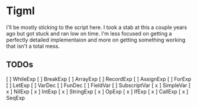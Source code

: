 # Tigml

I'll be mostly sticking to the script here. I took a stab at this a 
couple years ago but got stuck and ran low on time. I'm less focused
on getting a perfectly detailed implementaion and more on getting
something working that isn't a total mess.


## TODOs
[ ] WhileExp
[ ] BreakExp
[ ] ArrayExp
[ ] RecordExp
[ ] AssignExp
[ ] ForExp
[ ] LetExp
    [ ] VarDec
    [ ] FunDec
[ ] FieldVar
[ ] SubscriptVar
[ x ] SimpleVar
[ x ] NilExp
[ x ] IntExp
[ x ] StringExp
[ x ] OpExp
[ x ] IfExp
[ x ] CallExp
[ x ] SeqExp
